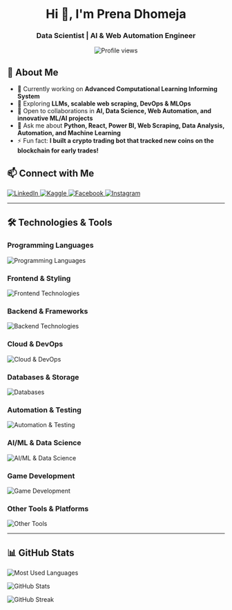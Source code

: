 <h1 align="center">Hi 👋, I'm Prena Dhomeja</h1>
<h3 align="center">Data Scientist | AI & Web Automation Engineer</h3>

<p align="center">
  <img src="https://komarev.com/ghpvc/?username=prenadhomeja123&label=Profile%20views&color=0e75b6&style=flat" alt="Profile views" />
</p>

## 🚀 About Me

- 🔭 Currently working on **Advanced Computational Learning Informing System**
- 🌱 Exploring **LLMs, scalable web scraping, DevOps & MLOps**
- 👯 Open to collaborations in **AI, Data Science, Web Automation, and innovative ML/AI projects**
- 💬 Ask me about **Python, React, Power BI, Web Scraping, Data Analysis, Automation, and Machine Learning**
- ⚡ Fun fact: **I built a crypto trading bot that tracked new coins on the blockchain for early trades!**

## 📫 Connect with Me

<p align="left">
  <a href="https://linkedin.com/in/prena-rani" target="_blank">
    <img src="https://img.shields.io/badge/LinkedIn-0077B5?style=for-the-badge&logo=linkedin&logoColor=white" alt="LinkedIn">
  </a>
  <a href="https://kaggle.com/prenadhomeja" target="_blank">
    <img src="https://img.shields.io/badge/Kaggle-20BEFF?style=for-the-badge&logo=kaggle&logoColor=white" alt="Kaggle">
  </a>
  <a href="https://fb.com/prena.dhomeja" target="_blank">
    <img src="https://img.shields.io/badge/Facebook-1877F2?style=for-the-badge&logo=facebook&logoColor=white" alt="Facebook">
  </a>
  <a href="https://instagram.com/prenadhomeja" target="_blank">
    <img src="https://img.shields.io/badge/Instagram-E4405F?style=for-the-badge&logo=instagram&logoColor=white" alt="Instagram">
  </a>
</p>

---

## 🛠️ Technologies & Tools

### **Programming Languages**
<p align="left">
  <img src="https://skillicons.dev/icons?i=java,js,ts,python,c,cpp,cs,kotlin,php" alt="Programming Languages">
</p>

### **Frontend & Styling**
<p align="left">
  <img src="https://skillicons.dev/icons?i=html,css,bootstrap,sass,tailwind" alt="Frontend Technologies">
</p>

### **Backend & Frameworks**
<p align="left">
  <img src="https://skillicons.dev/icons?i=django,flask,nodejs,express,spring,nextjs,nuxtjs" alt="Backend Technologies">
</p>

### **Cloud & DevOps**
<p align="left">
  <img src="https://skillicons.dev/icons?i=aws,azure,gcp,firebase,docker,kubernetes,nginx" alt="Cloud & DevOps">
</p>

### **Databases & Storage**
<p align="left">
  <img src="https://skillicons.dev/icons?i=mysql,postgres,mongodb,mssql,redis" alt="Databases">
</p>

### **Automation & Testing**
<p align="left">
  <img src="https://skillicons.dev/icons?i=selenium,jenkins,rabbitmq,cypress" alt="Automation & Testing">
</p>

### **AI/ML & Data Science**
<p align="left">
  <img src="https://skillicons.dev/icons?i=tensorflow,pytorch,kafka" alt="AI/ML & Data Science">
</p>

### **Game Development**
<p align="left">
  <img src="https://skillicons.dev/icons?i=unity,unreal" alt="Game Development">
</p>

### **Other Tools & Platforms**
<p align="left">
  <img src="https://skillicons.dev/icons?i=heroku,webpack,graphql,figma,opencv,hadoop,git,github" alt="Other Tools">
</p>

---

## 📊 GitHub Stats

<p align="left">
  <img src="https://github-readme-stats.vercel.app/api/top-langs?username=prenadhomeja123&show_icons=true&locale=en&layout=compact" alt="Most Used Languages" />
</p>

<p align="left">
  <img src="https://github-readme-stats.vercel.app/api?username=prenadhomeja123&show_icons=true&locale=en" alt="GitHub Stats" />
</p>

<p align="left">
  <img src="https://github-readme-streak-stats.herokuapp.com/?user=prenadhomeja123&theme=light" alt="GitHub Streak" />
</p>
